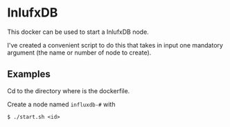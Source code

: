 # InlufxDB
This docker can be used to start a InlufxDB node.

I've created a convenient script to do this that takes in input one mandatory argument (the name or number of node to create).

## Examples
Cd to the directory where is the dockerfile.

Create a node named `influxdb-#` with

```
$ ./start.sh <id>
```

